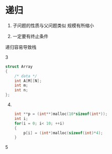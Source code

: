 # 递归

1. 子问题的性质与父问题类似 
    规模有所缩小
  
2. 一定要有终止条件


递归容易导致栈

3 
```C
struct Array
{
	/* data */
	int A[M][N];
	int m;
	int n;
};

```

4.
```C
    int **p = (int**)malloc(10*sizeof(int*));
	int i;
	for(i = 0; i< 10; ++i)
	{
		p[i] = (int*)malloc(sizeof(int)*4);
	}
```


5
```C


```

